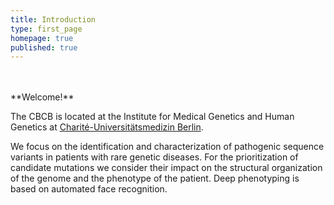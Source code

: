 ```yaml
---
title: Introduction
type: first_page
homepage: true
published: true
---
```


<br/>
<br/>
**Welcome!**

The CBCB is located at the Institute for Medical Genetics and Human 
Genetics at <a href="http://www.charite.de" target="_new1">Charité-Universitätsmedizin Berlin</a>. 

We focus on the identification and characterization of pathogenic sequence variants in patients with rare genetic diseases. For the prioritization of candidate mutations we consider their impact on the structural organization of the genome and the phenotype of the patient. Deep phenotyping is based on automated face recognition.

